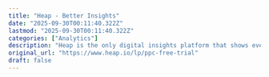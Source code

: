 ```yaml
---
title: "Heap - Better Insights"
date: "2025-09-30T00:11:40.322Z"
lastmod: "2025-09-30T00:11:40.322Z"
categories: ["Analytics"]
description: "Heap is the only digital insights platform that shows everything users do on your site, revealing the “unknown unknowns” that stay invisible with other tools."
original_url: "https://www.heap.io/lp/ppc-free-trial"
draft: false
---
```

